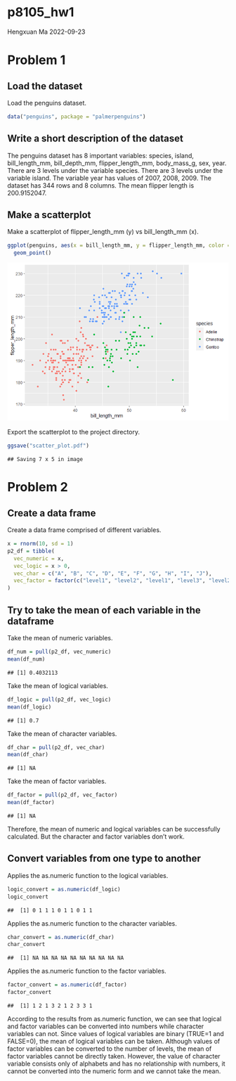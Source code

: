 p8105_hw1
================
Hengxuan Ma
2022-09-23

# Problem 1

## Load the dataset

Load the penguins dataset.

``` r
data("penguins", package = "palmerpenguins")
```

## Write a short description of the dataset

The penguins dataset has 8 important variables: species, island,
bill_length_mm, bill_depth_mm, flipper_length_mm, body_mass_g, sex,
year. There are 3 levels under the variable species. There are 3 levels
under the variable island. The variable year has values of 2007, 2008,
2009. The dataset has 344 rows and 8 columns. The mean flipper length is
200.9152047.

## Make a scatterplot

Make a scatterplot of flipper_length_mm (y) vs bill_length_mm (x).

``` r
ggplot(penguins, aes(x = bill_length_mm, y = flipper_length_mm, color = species)) +
  geom_point()
```

![](p8105_hw1_hm2900_files/figure-gfm/unnamed-chunk-3-1.png)<!-- -->

Export the scatterplot to the project directory.

``` r
ggsave("scatter_plot.pdf")
```

    ## Saving 7 x 5 in image

# Problem 2

## Create a data frame

Create a data frame comprised of different variables.

``` r
x = rnorm(10, sd = 1)
p2_df = tibble(
  vec_numeric = x,
  vec_logic = x > 0,
  vec_char = c("A", "B", "C", "D", "E", "F", "G", "H", "I", "J"),
  vec_factor = factor(c("level1", "level2", "level1", "level3", "level2", "level1", "level2", "level3", "level3", "level1"))
)
```

## Try to take the mean of each variable in the dataframe

Take the mean of numeric variables.

``` r
df_num = pull(p2_df, vec_numeric)
mean(df_num)
```

    ## [1] 0.4032113

Take the mean of logical variables.

``` r
df_logic = pull(p2_df, vec_logic)
mean(df_logic)
```

    ## [1] 0.7

Take the mean of character variables.

``` r
df_char = pull(p2_df, vec_char)
mean(df_char)
```

    ## [1] NA

Take the mean of factor variables.

``` r
df_factor = pull(p2_df, vec_factor)
mean(df_factor)
```

    ## [1] NA

Therefore, the mean of numeric and logical variables can be successfully
calculated. But the character and factor variables don’t work.

## Convert variables from one type to another

Applies the as.numeric function to the logical variables.

``` r
logic_convert = as.numeric(df_logic)
logic_convert
```

    ##  [1] 0 1 1 1 0 1 1 0 1 1

Applies the as.numeric function to the character variables.

``` r
char_convert = as.numeric(df_char)
char_convert
```

    ##  [1] NA NA NA NA NA NA NA NA NA NA

Applies the as.numeric function to the factor variables.

``` r
factor_convert = as.numeric(df_factor)
factor_convert
```

    ##  [1] 1 2 1 3 2 1 2 3 3 1

According to the results from as.numeric function, we can see that
logical and factor variables can be converted into numbers while
character variables can not. Since values of logical variables are
binary (TRUE=1 and FALSE=0), the mean of logical variables can be taken.
Although values of factor variables can be converted to the number of
levels, the mean of factor variables cannot be directly taken. However,
the value of character variable consists only of alphabets and has no
relationship with numbers, it cannot be converted into the numeric form
and we cannot take the mean.
